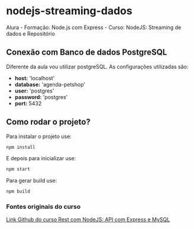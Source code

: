 # nodejs-streaming-dados
Alura - Formação: Node.js com Express - Curso: NodeJS: Streaming de dados e Repositório

## Conexão com Banco de dados PostgreSQL 
Diferente da aula vou utilizar postgreSQL. As configurações utilizadas são:

* **host:** 'localhost'
* **database:** 'agenda-petshop'
* **user:** 'postgres'
* **password:** 'postgres'
* **port:** 5432

## Como rodar o projeto?
Para instalar o projeto use:
```cmd
npm install
```
E depois para inicializar use:
```cmd
npm start
```
Para gerar build use:
```cmd
npm build
```

### Fontes originais do curso
[Link Github do curso Rest com NodeJS: API com Express e MySQL](https://github.com/alura-cursos/nodejs-api-rest/tree/aula-5)